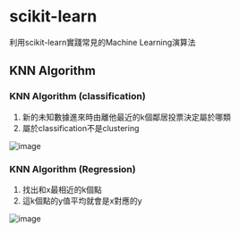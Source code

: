 # scikit-learn
利用scikit-learn實踐常見的Machine Learning演算法

## KNN Algorithm

### KNN Algorithm (classification)
1. 新的未知數據進來時由離他最近的k個鄰居投票決定屬於哪類
2. 屬於classification不是clustering

![image](https://user-images.githubusercontent.com/79447902/114180472-d1327b00-9972-11eb-8bf2-8b148094129c.png)

### KNN Algorithm (Regression)
1. 找出和x最相近的k個點
2. 這k個點的y值平均就會是x對應的y

![image](https://user-images.githubusercontent.com/79447902/114180585-f32bfd80-9972-11eb-8e07-2ab52029455c.png)
